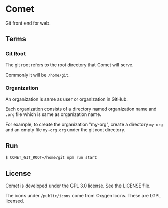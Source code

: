 # Comet

Git front end for web.


## Terms

### Git Root

The git root refers to the root directory that Comet will serve.

Commonly it will be `/home/git`.

### Organization

An organization is same as user or organization in GitHub.

Each organization consists of a directory named organization name and
`.org` file which is same as organization name.

For example, to create the organization "my-org", create a directory `my-org`
and an empty file `my-org.org` under the git root directory.


## Run

```sh
$ COMET_GIT_ROOT=/home/git npm run start
```


## License

Comet is developed under the GPL 3.0 license. See the LICENSE file.

The icons under `/public/icons` come from Oxygen Icons. These are LGPL licensed.
